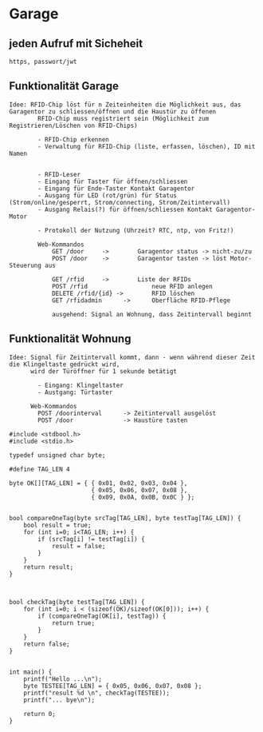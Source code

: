 # Garage

## jeden Aufruf mit Sicheheit
    https, passwort/jwt 

## Funktionalität Garage
    Idee: RFID-Chip löst für n Zeiteinheiten die Möglichkeit aus, das Garagentor zu schliessen/öffnen und die Haustür zu öffenen
            RFID-Chip muss registriert sein (Möglichkeit zum Registrieren/Löschen von RFID-Chips)

            - RFID-Chip erkennen
            - Verwaltung für RFID-Chip (liste, erfassen, löschen), ID mit Namen


            - RFID-Leser        
            - Eingang für Taster für öffnen/schliessen 
            - Eingang für Ende-Taster Kontakt Garagentor
            - Ausgang für LED (rot/grün) für Status (Strom/online/gesperrt, Strom/connecting, Strom/Zeitintervall)
            - Ausgang Relais(?) für öffnen/schliessen Kontakt Garagentor-Motor

            - Protokoll der Nutzung (Uhrzeit? RTC, ntp, von Fritz!)

            Web-Kommandos
                GET /door     ->        Garagentor status -> nicht-zu/zu
                POST /door    ->        Garagentor tasten -> löst Motor-Steuerung aus
                
                GET /rfid     ->        Liste der RFIDs
                POST /rfid                  neue RFID anlegen
                DELETE /rfid/{id} ->        RFID löschen
                GET /rfidadmin      ->      Oberfläche RFID-Pflege

                ausgehend: Signal an Wohnung, dass Zeitintervall beginnt

            

## Funktionalität Wohnung
    Idee: Signal für Zeitintervall kommt, dann - wenn während dieser Zeit die Klingeltaste gedrückt wird,
          wird der Türöffner für 1 sekunde betätigt

            - Eingang: Klingeltaster
            - Austgang: Türtaster

          Web-Kommandos
            POST /doorinterval      -> Zeitintervall ausgelöst
            POST /door              -> Haustüre tasten



```
#include <stdbool.h>
#include <stdio.h>

typedef unsigned char byte;

#define TAG_LEN 4

byte OK[][TAG_LEN] = { { 0x01, 0x02, 0x03, 0x04 },
                       { 0x05, 0x06, 0x07, 0x08 },
                       { 0x09, 0x0A, 0x0B, 0x0C } };


bool compareOneTag(byte srcTag[TAG_LEN], byte testTag[TAG_LEN]) {
    bool result = true;
    for (int i=0; i<TAG_LEN; i++) {
        if (srcTag[i] != testTag[i]) {
            result = false;
        }
    }
    return result;
}



bool checkTag(byte testTag[TAG_LEN]) {
    for (int i=0; i < (sizeof(OK)/sizeof(OK[0])); i++) {
        if (compareOneTag(OK[i], testTag)) {
            return true;
        }
    }
    return false;
}


int main() {
    printf("Hello ...\n");
    byte TESTEE[TAG_LEN] = { 0x05, 0x06, 0x07, 0x08 };
    printf("result %d \n", checkTag(TESTEE));
    printf("... bye\n");

    return 0;
}
```